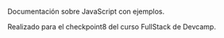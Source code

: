 Documentación sobre JavaScript con ejemplos.

Realizado para el checkpoint8 del curso FullStack de Devcamp.
